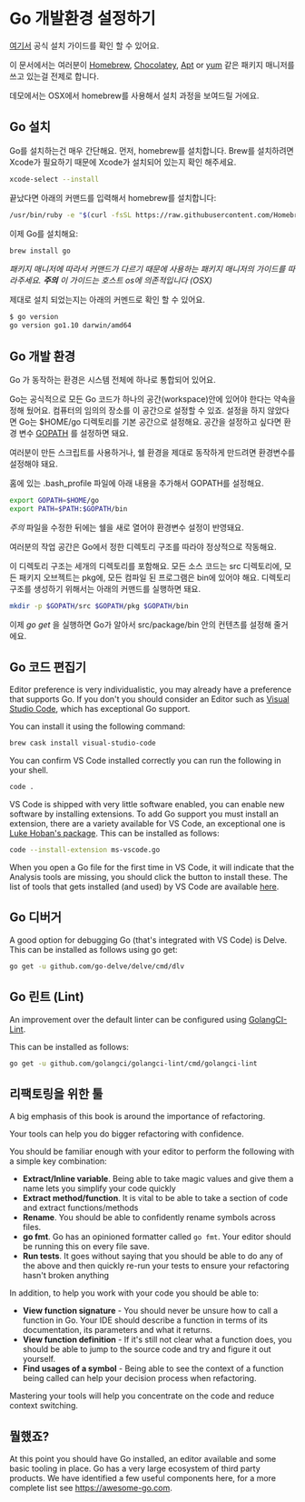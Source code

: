 <!-- # Install Go, set up environment for productivity -->
# Go 개발환경 설정하기

<!-- The official installation instructions for Go are available [here](https://golang.org/doc/install). -->
[여기서](https://golang.org/doc/install) 공식 설치 가이드를 확인 할 수 있어요.

<!-- This guide will assume that you are using a package manager for e.g. [Homebrew](https://brew.sh), [Chocolatey](https://chocolatey.org), [Apt](https://help.ubuntu.com/community/AptGet/Howto) or [yum](https://access.redhat.com/solutions/9934). -->
이 문서에서는 여러분이 [Homebrew](https://brew.sh), [Chocolatey](https://chocolatey.org), [Apt](https://help.ubuntu.com/community/AptGet/Howto) or [yum](https://access.redhat.com/solutions/9934) 같은 패키지 매니저를 쓰고 있는걸 전제로 합니다.

<!-- For demonstration purposes we will show the installation procedure for OSX using Homebrew. -->
데모에서는 OSX에서 homebrew를 사용해서 설치 과정을 보여드릴 거에요.

<!-- ## Installation -->
## Go 설치 

<!-- The process of installation is very easy. First, what you have to do is to run this command to install homebrew (brew). Brew has a dependency on Xcode so you should ensure this is installed first. -->
Go를 설치하는건 매우 간단해요. 먼저, homebrew를 설치합니다. Brew를 설치하려면 Xcode가 필요하기 때문에 Xcode가 설치되어 있는지 확인 해주세요.

```sh
xcode-select --install
```

<!-- Then you run the following to install homebrew: -->
끝났다면 아래의 커맨드를 입력해서 homebrew를 설치합니다:

```sh
/usr/bin/ruby -e "$(curl -fsSL https://raw.githubusercontent.com/Homebrew/install/master/install)"
```

<!-- At this point you can now install Go: -->
이제 Go를 설치해요:

```sh
brew install go
```

<!-- *You should follow any instructions recommended by your package manager. **Note** these may be host os specific*. -->
*패키지 매니저에 따라서 커맨드가 다르기 때문에 사용하는 패키지 매니저의 가이드를 따라주세요. **주의** 이 가이드는 호스트 os에 의존적입니다 (OSX)*

<!-- You can verify the installation with: -->
제대로 설치 되었는지는 아래의 커멘드로 확인 할 수 있어요.

```sh
$ go version
go version go1.10 darwin/amd64
```

<!-- ## Go Environment -->
## Go 개발 환경

<!-- Go is opinionated. -->
Go 가 동작하는 환경은 시스템 전체에 하나로 통합되어 있어요.

<!-- By convention, all Go code lives within a single workspace (folder). This workspace could be anywhere in your machine. If you don't specify, Go will assume $HOME/go as the default workspace. The workspace is identified (and modified) by the environment variable [GOPATH](https://golang.org/cmd/go/#hdr-GOPATH_environment_variable). -->
Go는 공식적으로 모든 Go 코드가 하나의 공간(workspace)안에 있어야 한다는 약속을 정해 뒀어요. 컴퓨터의 임의의 장소를 이 공간으로 설정할 수 있죠. 설정을 하지 않았다면 Go는 $HOME/go 디렉토리를 기본 공간으로 설정해요. 공간을 설정하고 싶다면 환경 변수 [GOPATH](https://golang.org/cmd/go/#hdr-GOPATH_environment_variable) 를 설정하면 돼요.

<!-- You should set the environment variable so that you can use it later in scripts, shells, etc. -->
여러분이 만든 스크립트를 사용하거나, 쉘 환경을 제대로 동작하게 만드려면 환경변수를 설정해야 돼요.

<!-- Update your .bash_profile to contain the following exports: -->
홈에 있는 .bash_profile 파일에 아래 내용을 추가해서 GOPATH를 설정해요.

```sh
export GOPATH=$HOME/go
export PATH=$PATH:$GOPATH/bin
```

<!-- *Note* you should open a new shell to pickup these environment variables. -->
*주의* 파일을 수정한 뒤에는 쉘을 새로 열어야 환경변수 설정이 반영돼요.

<!-- Go assumes that your workspace contains a specific directory structure. -->
여러분의 작업 공간은 Go에서 정한 디렉토리 구조를 따라야 정상적으로 작동해요.

<!-- Go places its files in three directories: All source code lives in src, package objects lives in pkg, and the compiled programs live in bin. You can create these directories as follows. -->
이 디렉토리 구조는 세개의 디렉토리를 포함해요. 모든 소스 코드는 src 디렉토리에, 모든 패키지 오브젝트는 pkg에, 모든 컴파일 된 프로그램은 bin에 있어야 해요. 디렉토리 구조를 생성하기 위해서는 아래의 커맨드를 실행하면 돼요.

```sh
mkdir -p $GOPATH/src $GOPATH/pkg $GOPATH/bin
```

<!-- At this point you can _go get_ and the src/package/bin will be installed correctly in the appropriate $GOPATH/xxx directory. -->
이제 _go get_ 을 실행하면 Go가 알아서 src/package/bin 안의 컨텐츠를 설정해 줄거에요.

<!-- ## Go Editor -->
## Go 코드 편집기

Editor preference is very individualistic, you may already have a preference that supports Go. If you don't you should consider an Editor such as [Visual Studio Code](https://code.visualstudio.com), which has exceptional Go support.

You can install it using the following command:

```sh
brew cask install visual-studio-code
```

You can confirm VS Code installed correctly you can run the following in your shell.

```sh
code .
```

VS Code is shipped with very little software enabled, you can enable new software by installing extensions. To add Go support you must install an extension, there are a variety available for VS Code, an exceptional one is [Luke Hoban's package](https://github.com/Microsoft/vscode-go). This can be installed as follows:

```sh
code --install-extension ms-vscode.go
```

When you open a Go file for the first time in VS Code, it will indicate that the Analysis tools are missing, you should click the button to install these. The list of tools that gets installed (and used) by VS Code are available [here](https://github.com/Microsoft/vscode-go/wiki/Go-tools-that-the-Go-extension-depends-on).

<!-- ## Go Debugger -->
## Go 디버거

A good option for debugging Go (that's integrated with VS Code) is Delve. This can be installed as follows using go get:

```sh
go get -u github.com/go-delve/delve/cmd/dlv
```

<!-- ## Go Linting -->
## Go 린트 (Lint)

An improvement over the default linter can be configured using [GolangCI-Lint](https://github.com/golangci/golangci-lint).

This can be installed as follows:

```sh
go get -u github.com/golangci/golangci-lint/cmd/golangci-lint
```

<!-- ## Refactoring and your tooling -->
## 리팩토링을 위한 툴

A big emphasis of this book is around the importance of refactoring.

Your tools can help you do bigger refactoring with confidence.

You should be familiar enough with your editor to perform the following with a simple key combination:

- **Extract/Inline variable**. Being able to take magic values and give them a name lets you simplify your code quickly
- **Extract method/function**. It is vital to be able to take a section of code and extract functions/methods
- **Rename**. You should be able to confidently rename symbols across files.
- **go fmt**. Go has an opinioned formatter called `go fmt`. Your editor should be running this on every file save.
- **Run tests**. It goes without saying that you should be able to do any of the above and then quickly re-run your tests to ensure your refactoring hasn't broken anything

In addition, to help you work with your code you should be able to:

- **View function signature** - You should never be unsure how to call a function in Go. Your IDE should describe a function in terms of its documentation, its parameters and what it returns.
- **View function definition** - If it's still not clear what a function does, you should be able to jump to the source code and try and figure it out yourself.
- **Find usages of a symbol** - Being able to see the context of a function being called can help your decision process when refactoring.

Mastering your tools will help you concentrate on the code and reduce context switching.

<!-- ## Wrapping up -->
## 뭘했죠?

At this point you should have Go installed, an editor available and some basic tooling in place. Go has a very large ecosystem of third party products. We have identified a few useful components here, for a more complete list see https://awesome-go.com.
